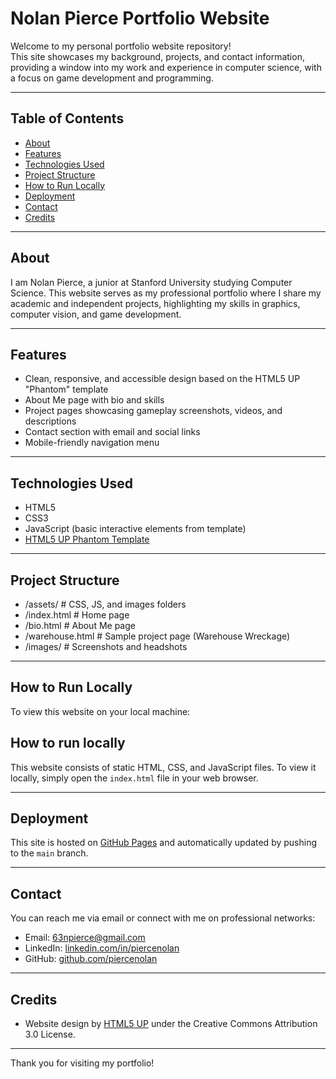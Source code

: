 # Nolan Pierce Portfolio Website

Welcome to my personal portfolio website repository!  
This site showcases my background, projects, and contact information, providing a window into my work and experience in computer science, with a focus on game development and programming.

---

## Table of Contents

- [About](#about)  
- [Features](#features)  
- [Technologies Used](#technologies-used)  
- [Project Structure](#project-structure)  
- [How to Run Locally](#how-to-run-locally)  
- [Deployment](#deployment)  
- [Contact](#contact)  
- [Credits](#credits)  

---

## About

I am Nolan Pierce, a junior at Stanford University studying Computer Science. This website serves as my professional portfolio where I share my academic and independent projects, highlighting my skills in graphics, computer vision, and game development.

---

## Features

- Clean, responsive, and accessible design based on the HTML5 UP "Phantom" template  
- About Me page with bio and skills  
- Project pages showcasing gameplay screenshots, videos, and descriptions  
- Contact section with email and social links  
- Mobile-friendly navigation menu  

---

## Technologies Used

- HTML5  
- CSS3  
- JavaScript (basic interactive elements from template)  
- [HTML5 UP Phantom Template](https://html5up.net/phantom)  

---

## Project Structure

- /assets/ # CSS, JS, and images folders
- /index.html # Home page
- /bio.html # About Me page
- /warehouse.html # Sample project page (Warehouse Wreckage)
- /images/ # Screenshots and headshots

---

## How to Run Locally

To view this website on your local machine:

## How to run locally

This website consists of static HTML, CSS, and JavaScript files. To view it locally, simply open the `index.html` file in your web browser.

---

## Deployment

This site is hosted on [GitHub Pages](https://piercenolan.github.io/) and automatically updated by pushing to the `main` branch.

---

## Contact

You can reach me via email or connect with me on professional networks:

- Email: [63npierce@gmail.com](mailto:63npierce@gmail.com)  
- LinkedIn: [linkedin.com/in/piercenolan](https://www.linkedin.com/in/piercenolan/)  
- GitHub: [github.com/piercenolan](https://github.com/piercenolan)  

---

## Credits

- Website design by [HTML5 UP](https://html5up.net) under the Creative Commons Attribution 3.0 License.

---

Thank you for visiting my portfolio!